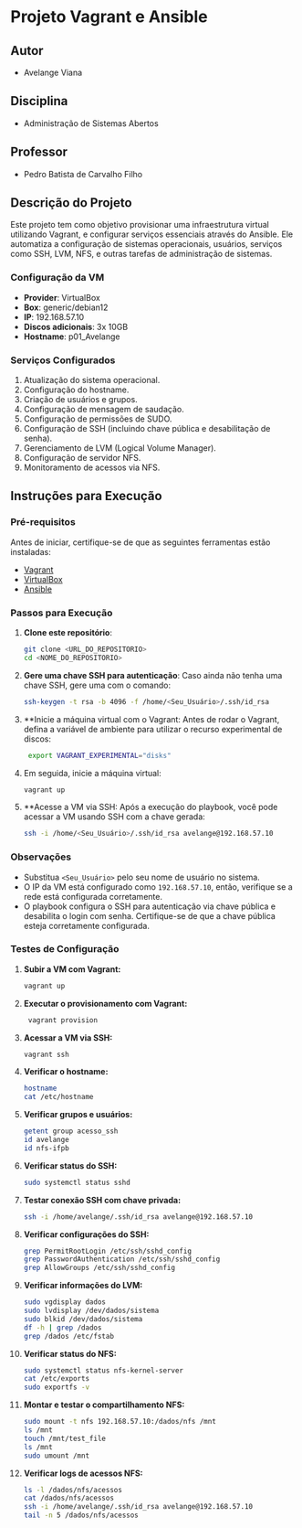 # Projeto Vagrant e Ansible

## Autor
- Avelange Viana

## Disciplina
- Administração de Sistemas Abertos

## Professor
- Pedro Batista de Carvalho Filho

## Descrição do Projeto
Este projeto tem como objetivo provisionar uma infraestrutura virtual utilizando Vagrant, e configurar serviços essenciais através do Ansible. Ele automatiza a configuração de sistemas operacionais, usuários, serviços como SSH, LVM, NFS, e outras tarefas de administração de sistemas.

### Configuração da VM
- **Provider**: VirtualBox
- **Box**: generic/debian12
- **IP**: 192.168.57.10
- **Discos adicionais**: 3x 10GB
- **Hostname**: p01_Avelange

### Serviços Configurados
1. Atualização do sistema operacional.
2. Configuração do hostname.
3. Criação de usuários e grupos.
4. Configuração de mensagem de saudação.
5. Configuração de permissões de SUDO.
6. Configuração de SSH (incluindo chave pública e desabilitação de senha).
7. Gerenciamento de LVM (Logical Volume Manager).
8. Configuração de servidor NFS.
9. Monitoramento de acessos via NFS.

## Instruções para Execução

### Pré-requisitos
Antes de iniciar, certifique-se de que as seguintes ferramentas estão instaladas:
- [Vagrant](https://developer.hashicorp.com/vagrant/install?product_intent=vagrant)
- [VirtualBox](https://www.virtualbox.org/wiki/Downloads)
- [Ansible](https://docs.ansible.com/ansible/latest/installation_guide/index.html)

### Passos para Execução

1. **Clone este repositório**:
   ```bash
   git clone <URL_DO_REPOSITORIO>
   cd <NOME_DO_REPOSITORIO>

2. **Gere uma chave SSH para autenticação**: Caso ainda não tenha uma chave SSH, gere uma com o comando:
   ```bash
   ssh-keygen -t rsa -b 4096 -f /home/<Seu_Usuário>/.ssh/id_rsa

3. **Inicie a máquina virtual com o Vagrant: Antes de rodar o Vagrant, defina a variável de ambiente para utilizar o recurso experimental de discos:
   ```bash
    export VAGRANT_EXPERIMENTAL="disks"

4. Em seguida, inicie a máquina virtual:
   ```bash
   vagrant up

5. **Acesse a VM via SSH: Após a execução do playbook, você pode acessar a VM usando SSH com a chave gerada:
   ```bash
   ssh -i /home/<Seu_Usuário>/.ssh/id_rsa avelange@192.168.57.10

### Observações

- Substitua `<Seu_Usuário>` pelo seu nome de usuário no sistema.
- O IP da VM está configurado como `192.168.57.10`, então, verifique se a rede está configurada corretamente.
- O playbook configura o SSH para autenticação via chave pública e desabilita o login com senha. Certifique-se de que a chave pública esteja corretamente configurada.

### Testes de Configuração

1. **Subir a VM com Vagrant:**
   ```bash
   vagrant up

2. **Executar o provisionamento com Vagrant:**
   ```bash
    vagrant provision

3. **Acessar a VM via SSH:**
    ```bash
    vagrant ssh

4. **Verificar o hostname:**
    ```bash
    hostname
    cat /etc/hostname

5. **Verificar grupos e usuários:**
    ```bash
    getent group acesso_ssh
    id avelange
    id nfs-ifpb

6. **Verificar status do SSH:**
    ```bash
    sudo systemctl status sshd

7. **Testar conexão SSH com chave privada:**
    ```bash
    ssh -i /home/avelange/.ssh/id_rsa avelange@192.168.57.10

8. **Verificar configurações do SSH:**
    ```bash
    grep PermitRootLogin /etc/ssh/sshd_config
    grep PasswordAuthentication /etc/ssh/sshd_config
    grep AllowGroups /etc/ssh/sshd_config

9. **Verificar informações do LVM:**
    ```bash
    sudo vgdisplay dados
    sudo lvdisplay /dev/dados/sistema
    sudo blkid /dev/dados/sistema
    df -h | grep /dados
    grep /dados /etc/fstab

10. **Verificar status do NFS:**
    ```bash
    sudo systemctl status nfs-kernel-server
    cat /etc/exports
    sudo exportfs -v

11. **Montar e testar o compartilhamento NFS:**
    ```bash
    sudo mount -t nfs 192.168.57.10:/dados/nfs /mnt
    ls /mnt
    touch /mnt/test_file
    ls /mnt
    sudo umount /mnt

12. **Verificar logs de acessos NFS:**
    ```bash
    ls -l /dados/nfs/acessos
    cat /dados/nfs/acessos
    ssh -i /home/avelange/.ssh/id_rsa avelange@192.168.57.10
    tail -n 5 /dados/nfs/acessos
